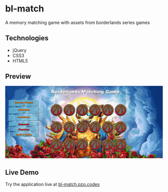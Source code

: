 # bl-match

A memory matching game with assets from borderlands series games

## Technologies

- jQuery
- CSS3
- HTML5

## Preview

![BL-Match](assets/images/bl-match.gif)

## Live Demo

Try the application live at [bl-match.pzo.codes](http://bl-match.pzo.codes)


